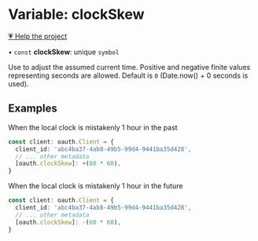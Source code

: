 # Variable: clockSkew

[💗 Help the project](https://github.com/sponsors/panva)

• `const` **clockSkew**: unique `symbol`

Use to adjust the assumed current time. Positive and negative finite values representing seconds
are allowed. Default is `0` (Date.now() + 0 seconds is used).

## Examples

When the local clock is mistakenly 1 hour in the past

```ts
const client: oauth.Client = {
  client_id: 'abc4ba37-4ab8-49b5-99d4-9441ba35d428',
  // ... other metadata
  [oauth.clockSkew]: +(60 * 60),
}
```

When the local clock is mistakenly 1 hour in the future

```ts
const client: oauth.Client = {
  client_id: 'abc4ba37-4ab8-49b5-99d4-9441ba35d428',
  // ... other metadata
  [oauth.clockSkew]: -(60 * 60),
}
```
